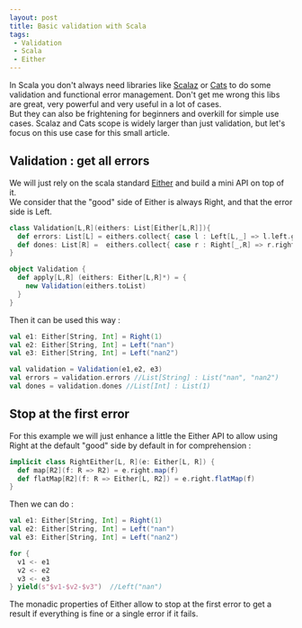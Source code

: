 ```yaml
---
layout: post
title: Basic validation with Scala
tags:
 - Validation
 - Scala
 - Either
---
```


In Scala you don't always need libraries like [Scalaz](https://github.com/scalaz/scalaz) or [Cats](https://github.com/typelevel/cats) to do some validation and functional error management. Don't get me wrong this libs are great, very powerful and very useful in a lot of cases.  
But they can also be frightening for beginners and overkill for simple use cases. Scalaz and Cats scope is widely larger than just validation, but let's focus on this use case for this small article. 

## Validation : get all errors

We will just rely on the scala standard [Either](http://www.scala-lang.org/api/2.11.8/#scala.util.Either) and build a mini API on top of it.  
We consider that the "good" side of Either is always Right, and that the error side is Left.

```scala
class Validation[L,R](eithers: List[Either[L,R]]){
  def errors: List[L] = eithers.collect{ case l : Left[L,_] => l.left.get}
  def dones: List[R] =  eithers.collect{ case r : Right[_,R] => r.right.get}
}

object Validation {
  def apply[L,R] (eithers: Either[L,R]*) = {
    new Validation(eithers.toList)
  }
}
```

Then it can be used this way : 

```scala
val e1: Either[String, Int] = Right(1)
val e2: Either[String, Int] = Left("nan")
val e3: Either[String, Int] = Left("nan2")

val validation = Validation(e1,e2, e3)
val errors = validation.errors //List[String] : List("nan", "nan2")
val dones = validation.dones //List[Int] : List(1)
```

## Stop at the first error

For this example we will just enhance a little the Either API to allow using Right at the default "good" side by default in for comprehension :

```scala
implicit class RightEither[L, R](e: Either[L, R]) {
  def map[R2](f: R => R2) = e.right.map(f)
  def flatMap[R2](f: R => Either[L, R2]) = e.right.flatMap(f)
}
```

Then we can do : 

```scala
val e1: Either[String, Int] = Right(1)
val e2: Either[String, Int] = Left("nan")
val e3: Either[String, Int] = Left("nan2")

for {
  v1 <- e1
  v2 <- e2
  v3 <- e3
} yield(s"$v1-$v2-$v3")  //Left("nan")
```

The monadic properties of Either allow to stop at the first error to get a result if everything is fine or a single error if it fails.



